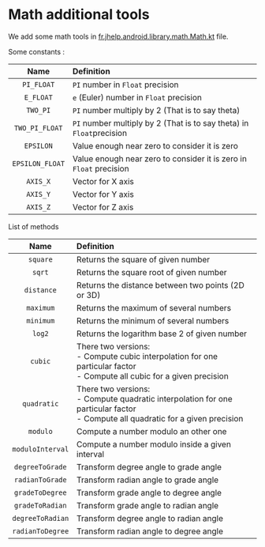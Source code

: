 # Math additional tools

We add some math tools
in [fr.jhelp.android.library.math.Math.kt](../../src/main/java/fr/jhelp/android/library/math/Math.kt)
file.

Some constants :

|      Name       | Definition                                                           |
|:---------------:|:---------------------------------------------------------------------|
|   `PI_FLOAT`    | `PI` number in `Float` precision                                     |
|    `E_FLOAT`    | `e` (Euler) number in `Float` precision                              |
|    `TWO_PI`     | `PI` number multiply by 2 (That is to say theta)                     |
| `TWO_PI_FLOAT`  | `PI` number multiply by 2 (That is to say theta) in `Float`precision |
|    `EPSILON`    | Value enough near zero to consider it is zero                        |
| `EPSILON_FLOAT` | Value enough near zero to consider it is zero in `Float` precision   |
|    `AXIS_X`     | Vector for X axis                                                    |
|    `AXIS_Y`     | Vector for Y axis                                                    |
|    `AXIS_Z`     | Vector for Z axis                                                    |

List of methods

|       Name       | Definition                                                                                                                            |
|:----------------:|:--------------------------------------------------------------------------------------------------------------------------------------|
|     `square`     | Returns the square of given number                                                                                                    |
|      `sqrt`      | Returns the square root of given number                                                                                               |
|    `distance`    | Returns the distance between two points (2D or 3D)                                                                                    |
|    `maximum`     | Returns the maximum of several numbers                                                                                                |
|    `minimum`     | Returns the minimum of several numbers                                                                                                |
|      `log2`      | Returns the logarithm base 2 of given number                                                                                          |
|     `cubic`      | There two versions:<br/>- Compute cubic interpolation for one particular factor<br/>- Compute all cubic for a given precision         |
|   `quadratic`    | There two versions:<br/>- Compute quadratic interpolation for one particular factor<br/>- Compute all quadratic for a given precision |
|     `modulo`     | Compute a number modulo an other one                                                                                                  |
| `moduloInterval` | Compute a number modulo inside a given interval                                                                                       |
| `degreeToGrade`  | Transform degree angle to grade angle                                                                                                 |
| `radianToGrade`  | Transform radian angle to grade angle                                                                                                 |
| `gradeToDegree`  | Transform grade angle to degree angle                                                                                                 |
| `gradeToRadian`  | Transform grade angle to radian angle                                                                                                 |
| `degreeToRadian` | Transform degree angle to radian angle                                                                                                |
| `radianToDegree` | Transform radian angle to degree angle                                                                                                |

